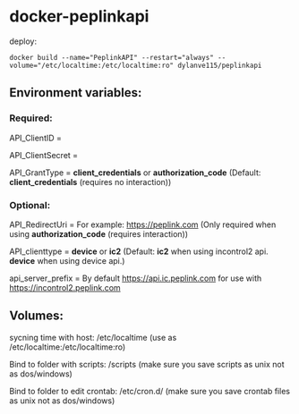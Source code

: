# docker-peplinkapi
deploy:
```
docker build --name="PeplinkAPI" --restart="always" --volume="/etc/localtime:/etc/localtime:ro" dylanve115/peplinkapi
```
## Environment variables:
### Required:
API_ClientID = 

API_ClientSecret = 

API_GrantType = **client_credentials** or **authorization_code** (Default: **client_credentials** (requires no interaction))

### Optional:

API_RedirectUri = For example: https://peplink.com (Only required when using **authorization_code** (requires interaction))

API_clienttype = **device** or **ic2** (Default: **ic2** when using incontrol2 api. **device** when using device api.)
 
api_server_prefix = By default https://api.ic.peplink.com for use with https://incontrol2.peplink.com

## Volumes:
sycning time with host: /etc/localtime (use as /etc/localtime:/etc/localtime:ro)

Bind to folder with scripts: /scripts (make sure you save scripts as unix not as dos/windows)

Bind to folder to edit crontab: /etc/cron.d/ (make sure you save crontab files as unix not as dos/windows)
